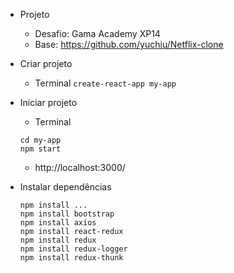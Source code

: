 * Projeto
  * Desafio: Gama Academy XP14
  * Base: https://github.com/yuchiu/Netflix-clone

* Criar projeto
  * Terminal
  ```create-react-app my-app```

* Iniciar projeto
  * Terminal
  ```
  cd my-app
  npm start
  ```
  * http://localhost:3000/

* Instalar dependências
  ```
  npm install ...
  npm install bootstrap
  npm install axios
  npm install react-redux
  npm install redux
  npm install redux-logger
  npm install redux-thunk
  ```

